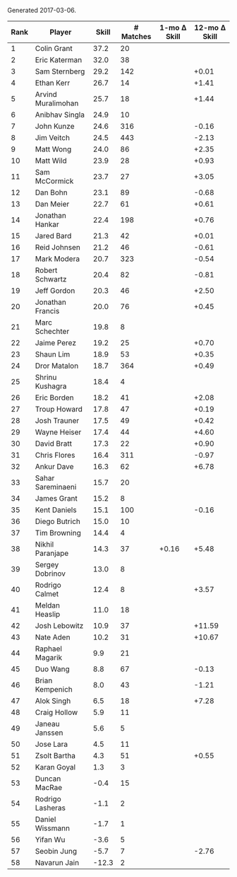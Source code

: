 Generated 2017-03-06.

| Rank | Player             | Skill | # Matches | 1-mo Δ Skill | 12-mo Δ Skill |
|------|--------------------|-------|-----------|--------------|---------------|
|    1 | Colin Grant        |  37.2 |        20 |              |               |
|    2 | Eric Katerman      |  32.0 |        38 |              |               |
|    3 | Sam Sternberg      |  29.2 |       142 |              |         +0.01 |
|    4 | Ethan Kerr         |  26.7 |        14 |              |         +1.41 |
|    5 | Arvind Muralimohan |  25.7 |        18 |              |         +1.44 |
|    6 | Anibhav Singla     |  24.9 |        10 |              |               |
|    7 | John Kunze         |  24.6 |       316 |              |         -0.16 |
|    8 | Jim Veitch         |  24.5 |       443 |              |         -2.13 |
|    9 | Matt Wong          |  24.0 |        86 |              |         +2.35 |
|   10 | Matt Wild          |  23.9 |        28 |              |         +0.93 |
|   11 | Sam McCormick      |  23.7 |        27 |              |         +3.05 |
|   12 | Dan Bohn           |  23.1 |        89 |              |         -0.68 |
|   13 | Dan Meier          |  22.7 |        61 |              |         +0.61 |
|   14 | Jonathan Hankar    |  22.4 |       198 |              |         +0.76 |
|   15 | Jared Bard         |  21.3 |        42 |              |         +0.01 |
|   16 | Reid Johnsen       |  21.2 |        46 |              |         -0.61 |
|   17 | Mark Modera        |  20.7 |       323 |              |         -0.54 |
|   18 | Robert Schwartz    |  20.4 |        82 |              |         -0.81 |
|   19 | Jeff Gordon        |  20.3 |        46 |              |         +2.50 |
|   20 | Jonathan Francis   |  20.0 |        76 |              |         +0.45 |
|   21 | Marc Schechter     |  19.8 |         8 |              |               |
|   22 | Jaime Perez        |  19.2 |        25 |              |         +0.70 |
|   23 | Shaun Lim          |  18.9 |        53 |              |         +0.35 |
|   24 | Dror Matalon       |  18.7 |       364 |              |         +0.49 |
|   25 | Shrinu Kushagra    |  18.4 |         4 |              |               |
|   26 | Eric Borden        |  18.2 |        41 |              |         +2.08 |
|   27 | Troup Howard       |  17.8 |        47 |              |         +0.19 |
|   28 | Josh Trauner       |  17.5 |        49 |              |         +0.42 |
|   29 | Wayne Heiser       |  17.4 |        44 |              |         +4.60 |
|   30 | David Bratt        |  17.3 |        22 |              |         +0.90 |
|   31 | Chris Flores       |  16.4 |       311 |              |         -0.97 |
|   32 | Ankur Dave         |  16.3 |        62 |              |         +6.78 |
|   33 | Sahar Sareminaeni  |  15.7 |        20 |              |               |
|   34 | James Grant        |  15.2 |         8 |              |               |
|   35 | Kent Daniels       |  15.1 |       100 |              |         -0.16 |
|   36 | Diego Butrich      |  15.0 |        10 |              |               |
|   37 | Tim Browning       |  14.4 |         4 |              |               |
|   38 | Nikhil Paranjape   |  14.3 |        37 |        +0.16 |         +5.48 |
|   39 | Sergey Dobrinov    |  13.0 |         8 |              |               |
|   40 | Rodrigo Calmet     |  12.4 |         8 |              |         +3.57 |
|   41 | Meldan Heaslip     |  11.0 |        18 |              |               |
|   42 | Josh Lebowitz      |  10.9 |        37 |              |        +11.59 |
|   43 | Nate Aden          |  10.2 |        31 |              |        +10.67 |
|   44 | Raphael Magarik    |   9.9 |        21 |              |               |
|   45 | Duo Wang           |   8.8 |        67 |              |         -0.13 |
|   46 | Brian Kempenich    |   8.0 |        43 |              |         -1.21 |
|   47 | Alok Singh         |   6.5 |        18 |              |         +7.28 |
|   48 | Craig Hollow       |   5.9 |        11 |              |               |
|   49 | Janeau Janssen     |   5.6 |         5 |              |               |
|   50 | Jose Lara          |   4.5 |        11 |              |               |
|   51 | Zsolt Bartha       |   4.3 |        51 |              |         +0.55 |
|   52 | Karan Goyal        |   1.3 |         3 |              |               |
|   53 | Duncan MacRae      |  -0.4 |        15 |              |               |
|   54 | Rodrigo Lasheras   |  -1.1 |         2 |              |               |
|   55 | Daniel Wissmann    |  -1.7 |         1 |              |               |
|   56 | Yifan Wu           |  -3.6 |         5 |              |               |
|   57 | Seobin Jung        |  -5.7 |         7 |              |         -2.76 |
|   58 | Navarun Jain       | -12.3 |         2 |              |               |